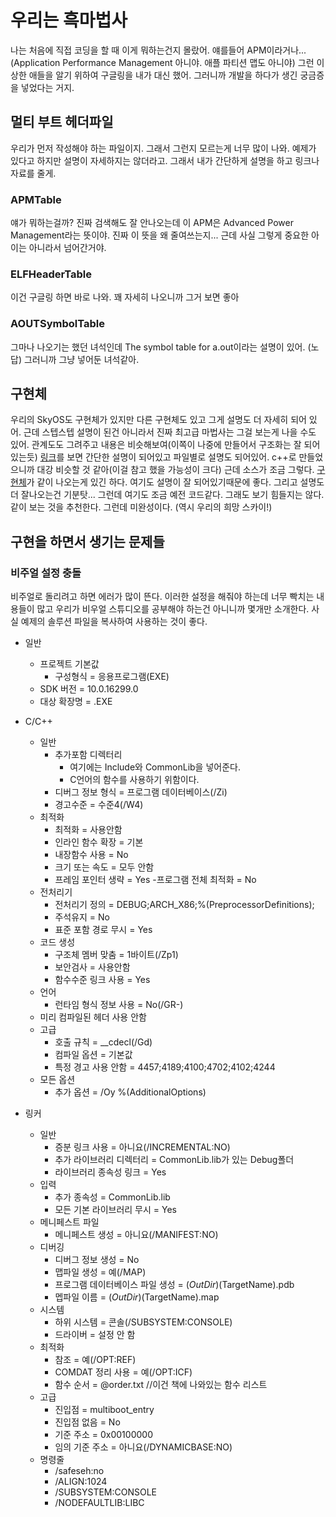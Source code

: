 # 우리는 흑마법사

나는 처음에 직접 코딩을 할 때 이게 뭐하는건지 몰랐어. 얘를들어 APM이라거나... (Application Performance Management 아니야. 애플 파티션 맵도 아니야) 그런 이상한 애들을 알기 위하여 구글링을 내가 대신 했어. 그러니까 개발을 하다가 생긴 궁금증을 넣었다는 거지. 

## 멀티 부트 헤더파일

우리가 먼저 작성해야 하는 파일이지. 그래서 그런지 모르는게 너무 많이 나와. 예제가 있다고 하지만 설명이 자세하지는 않더라고. 그래서 내가 간단하게 설명을 하고 링크나 자료를 줄게.

### APMTable
얘가 뭐하는걸까? 진짜 검색해도 잘 안나오는데 이 APM은 Advanced Power Management라는 뜻이야. 진짜 이 뜻을 왜 줄여쓰는지... 근데 사실 그렇게 중요한 아이는 아니라서 넘어간거야.

### ELFHeaderTable
이건 구글링 하면 바로 나와. 꽤 자세히 나오니까 그거 보면 좋아

### AOUTSymbolTable
그마나 나오기는 했던 녀석인데 The symbol table for a.out이라는 설명이 있어. (노답) 그러니까 그냥 넣어둔 녀석같아.

## 구현체
우리의 SkyOS도 구현체가 있지만 다른 구현체도 있고 그게 설명도 더 자세히 되어 있어. 근데 스텝스텝 설명이 된건 아니라서 진짜 최고급 마법사는 그걸 보는게 나을 수도 있어. 관계도도 그려주고 내용은 비슷해보여(이쪽이 나중에 만들어서 구조화는 잘 되어있는듯)
[링크](http://www.freenos.org/doxygen/index-2.html)를 보면 간단한 설명이 되어있고 파일별로 설명도 되어있어. c++로 만들었으니까 대강 비슷할 것 같아(이걸 참고 했을 가능성이 크다) 근데 소스가 조금 그렇다.
[구현체](http://www.brokenthorn.com/Resources/)가 같이 나오는게 있긴 하다. 여기도 설명이 잘 되어있기때문에 좋다. 그리고 설명도 더 잘나오는건 기분탓... 그런데 여기도 조금 예전 코드같다. 그래도 보기 힘들지는 않다. 같이 보는 것을 추천한다. 그런데 미완성이다. (역시 우리의 희망 스카이!)

## 구현을 하면서 생기는 문제들

### 비주얼 설정 충돌

비주얼로 돌리려고 하면 에러가 많이 뜬다. 이러한 설정을 해줘야 하는데 너무 빡치는 내용들이 많고 우리가 비우얼 스튜디오를 공부해야 하는건 아니니까 몇개만 소개한다. 사실 예제의 솔루션 파일을 복사하여 사용하는 것이 좋다.

- 일반
    - 프로젝트 기본값
        - 구성형식 = 응용프로그램(EXE)
    - SDK 버전 = 10.0.16299.0
    - 대상 확장명 = .EXE


- C/C++
    - 일반
        - 추가포함 디렉터리
            - 여기에는 Include와 CommonLib을 넣어준다.
            - C언어의 함수를 사용하기 위함이다.
        - 디버그 정보 형식 = 프로그램 데이터베이스(/Zi)
        - 경고수준 = 수준4(/W4)
    - 최적화
        - 최적화 = 사용안함
        - 인라인 함수 확장 = 기본
        - 내장함수 사용 = No
        - 크기 또는 속도 = 모두 안함
        - 프레임 포인터 생략 = Yes
        -프로그램 전체 최적화 = No
    - 전처리기
        - 전처리기 정의 = DEBUG;ARCH_X86;%(PreprocessorDefinitions);
        - 주석유지 = No
        - 표준 포함 경로 무시 = Yes
    - 코드 생성
        - 구조체 멤버 맞춤 = 1바이트(/Zp1)
        - 보안검사 = 사용안함
        - 함수수준 링크 사용 = Yes
    - 언어
        - 런타임 형식 정보 사용 = No(/GR-)
    - 미리 컴파일된 헤더 사용 안함
    - 고급
        - 호출 규칙 = __cdecl(/Gd)
        - 컴파일 옵션 = 기본값
        - 특정 경고 사용 안함 = 4457;4189;4100;4702;4102;4244
    - 모든 옵션 
        - 추가 옵션 = /Oy %(AdditionalOptions)
- 링커 
    - 일반
        - 증분 링크 사용 = 아니요(/INCREMENTAL:NO)
        - 추가 라이브러리 디렉터리 = CommonLib.lib가 있는 Debug폴더
        - 라이브러리 종속성 링크 = Yes
    - 입력
        - 추가 종속성 = CommonLib.lib
        - 모든 기본 라이브러리 무시 = Yes
    - 메니페스트 파일
        - 메니페스트 생성 = 아니요(/MANIFEST:NO)
    - 디버깅
         - 디버그 정보 생성 = No
         - 맵파일 생성 = 예(/MAP)
         - 프로그램 데이터베이스 파일 생성 = $(OutDir)$(TargetName).pdb
         - 멥파일 이름 = $(OutDir)$(TargetName).map
    - 시스템
        - 하위 시스템 = 콘솔(/SUBSYSTEM:CONSOLE)
        - 드라이버 = 설정 안 함
    - 최적화
        - 참조 = 예(/OPT:REF)
        - COMDAT 정리 사용 = 예(/OPT:ICF)
        - 함수 순서 = @order.txt //이건 책에 나와있는 함수 리스트
    - 고급
        - 진입점 = multiboot_entry
        - 진입점 없음 = No
        - 기준 주소 = 0x00100000
        - 임의 기준 주소 = 아니요(/DYNAMICBASE:NO)
    - 명령줄
        - /safeseh:no
        - /ALIGN:1024
        - /SUBSYSTEM:CONSOLE
        - /NODEFAULTLIB:LIBC 